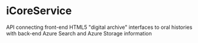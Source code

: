 # iCoreService
API connecting front-end HTML5 "digital archive" interfaces to oral histories with back-end Azure Search and Azure Storage information
